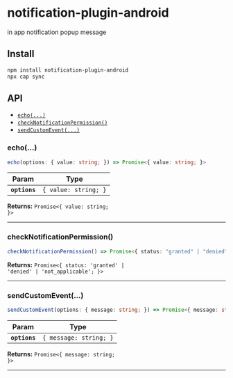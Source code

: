 # notification-plugin-android

in app notification popup message

## Install

```bash
npm install notification-plugin-android
npx cap sync
```

## API

<docgen-index>

* [`echo(...)`](#echo)
* [`checkNotificationPermission()`](#checknotificationpermission)
* [`sendCustomEvent(...)`](#sendcustomevent)

</docgen-index>

<docgen-api>
<!--Update the source file JSDoc comments and rerun docgen to update the docs below-->

### echo(...)

```typescript
echo(options: { value: string; }) => Promise<{ value: string; }>
```

| Param         | Type                            |
| ------------- | ------------------------------- |
| **`options`** | <code>{ value: string; }</code> |

**Returns:** <code>Promise&lt;{ value: string; }&gt;</code>

--------------------


### checkNotificationPermission()

```typescript
checkNotificationPermission() => Promise<{ status: "granted" | "denied" | "not_applicable"; }>
```

**Returns:** <code>Promise&lt;{ status: 'granted' | 'denied' | 'not_applicable'; }&gt;</code>

--------------------


### sendCustomEvent(...)

```typescript
sendCustomEvent(options: { message: string; }) => Promise<{ message: string; }>
```

| Param         | Type                              |
| ------------- | --------------------------------- |
| **`options`** | <code>{ message: string; }</code> |

**Returns:** <code>Promise&lt;{ message: string; }&gt;</code>

--------------------

</docgen-api>
